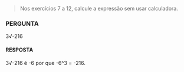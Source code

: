 > Nos exercícios 7 a 12, calcule a expressão sem usar calculadora.

### PERGUNTA

3√-216

#### RESPOSTA

3√-216 é -6 por que -6^3 = -216.
